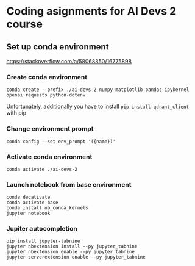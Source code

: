 # Coding asignments for AI Devs 2 course

## Set up conda environment

https://stackoverflow.com/a/58068850/16775898

### Create conda environment

```shell
conda create --prefix ./ai-devs-2 numpy matplotlib pandas ipykernel openai requests python-dotenv
```

Unfortunately, additionally you have to install `pip install qdrant_client` with pip

### Change environment prompt

```shell
conda config --set env_prompt '({name})'
```

### Activate conda environment

```shell
conda activate ./ai-devs-2
```

### Launch notebook from base environment

```shell
conda decativate
conda activate base
conda install nb_conda_kernels
jupyter notebook
```

### Jupiter autocompletion

```shell
pip install jupyter-tabnine
jupyter nbextension install --py jupyter_tabnine
jupyter nbextension enable --py jupyter_tabnine
jupyter serverextension enable --py jupyter_tabnine
```